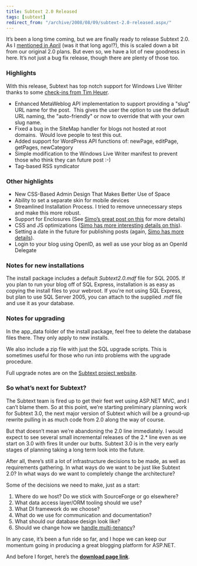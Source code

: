 ```yaml
---
title: Subtext 2.0 Released
tags: [subtext]
redirect_from: "/archive/2008/08/09/subtext-2.0-released.aspx/"
---
```


It’s been a long time coming, but we are finally ready to release
Subtext 2.0. As I [mentioned in
April](https://haacked.com/archive/2008/04/08/subtext-awakens-from-its-slumber.aspx "Subtext Awakens From Its Slumber")
(was it that long ago!?), this is scaled down a bit from our original
2.0 plans. But even so, we have a lot of new goodness in here. It’s not
just a bug fix release, though there are plenty of those too.

### Highlights

With this release, Subtext has top notch support for Windows Live Writer
thanks to some [check-ins from Tim
Heuer](http://www.timheuer.com/blog/archive/2008/06/25/first-contribution-made-to-open-source-subtext.aspx "My First OSS contribution").

-   Enhanced MetaWeblog API implementation to support providing a "slug"
    URL name for the post.  This gives the user the option to use the
    default URL naming, the "auto-friendly" or now to override that with
    your own slug name.
-   Fixed a bug in the SiteMap handler for blogs not hosted at root
    domains.  Would love people to test this out.
-   Added support for WordPress API functions of: newPage, editPage,
    getPages, newCategory
-   Simple modification to the Windows Live Writer manifest to prevent
    those who think they can future post :-)
-   Tag-based RSS syndicator

### Other highlights

-   New CSS-Based Admin Design That Makes Better Use of Space
-   Ability to set a separate skin for mobile devices
-   Streamlined Installation Process. I tried to remove unnecessary
    steps and make this more robust.
-   Support for Enclosures (See [Simo’s great post on
    this](http://codeclimber.net.nz/archive/2008/08/08/new-feature-in-subtext-2.0-enclosures.aspx "Subtext 2.0 enclosures")
    for more details)
-   CSS and JS optimizations ([Simo has more interesting details on
    this](http://codeclimber.net.nz/archive/2008/08/09/new-feature-in-subtext-2.0-css-and-js-optimization.aspx "CSS and JS optimizations")).
-   Setting a date in the future for publishing posts (again, [Simo has
    more
    details](http://codeclimber.net.nz/archive/2008/08/10/new-feature-in-subtext-2.0-publish-in-the-future.aspx "Publishing in the future")).
-   Login to your blog using OpenID, as well as use your blog as an
    OpenId Delegate

### Notes for new installations

The install package includes a default *Subtext2.0.mdf* file for SQL
2005. If you plan to run your blog off of SQL Express, installation is
as easy as copying the install files to your webroot. If you’re not
using SQL Express, but plan to use SQL Server 2005, you can attach to
the supplied .mdf file and use it as your database.

### Notes for upgrading

In the app\_data folder of the install package, feel free to delete the
database files there. They only apply to new installs.

We also include a zip file with just the SQL upgrade scripts. This is
sometimes useful for those who run into problems with the upgrade
procedure.

Full upgrade notes are on the [Subtext project
website](http://www.subtextproject.com/Home/About/Docs/Upgrading/tabid/147/Default.aspx "Upgrading Subtext").

### So what’s next for Subtext?

The Subtext team is fired up to get their feet wet using ASP.NET MVC,
and I can’t blame them. So at this point, we’re starting preliminary
planning work for Subtext 3.0, the next major version of Subtext which
will be a ground-up rewrite pulling in as much code from 2.0 along the
way of course.

But that doesn’t mean we’re abandoning the 2.0 line immediately. I would
expect to see several small incremental releases of the 2.\* line even
as we start on 3.0 with fires lit under our butts. Subtext 3.0 is in the
very early stages of planning taking a long term look into the future.

After all, there’s still a lot of infrastructure decisions to be made,
as well as requirements gathering. In what ways do we want to be just
like Subtext 2.0? In what ways do we want to completely change the
architecture?

Some of the decisions we need to make, just as a start:

1.  Where do we host? Do we stick with SourceForge or go elsewhere?
2.  What data access layer/ORM tooling should we use?
3.  What DI framework do we choose?
4.  What do we use for communication and documentation?
5.  What should our database design look like?
6.  Should we change how we [handle
    multi-tenancy](http://www.ayende.com/Blog/archive/2008/08/06/Multi-Tenancy.aspx "Multi-tenancy")?

In any case, it’s been a fun ride so far, and I hope we can keep our
momentum going in producing a great blogging platform for ASP.NET.

And before I forget, here’s the **[download page
link](https://sourceforge.net/project/showfiles.php?group_id=137896 "Download Subtext 2.0")**.

